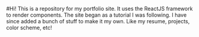 #Hi! This is a repository for my portfolio site. It uses the ReactJS framework to render components.
The site began as a tutorial I was following. I have since added a bunch of stuff to make it my own. Like my resume, projects, color scheme, etc!
